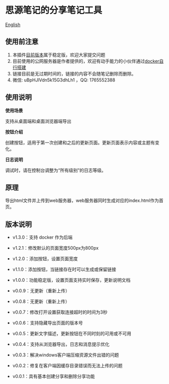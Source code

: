 # 思源笔记的分享笔记工具

[English](./README.md)

## 使用前注意

1. 本插件[目前版本](https://github.com/tengfei-xy/siyuan-plugin-share-system/releases)属于稳定版，欢迎大家提交问题
2. 目前使用的公网服务器是作者提供的，欢迎有动手能力的小伙伴通过[docker自行搭建](https://github.com/tengfei-xy/siyuan-plugin-share-system-engine)
3. 链接目前是无过期时间的，链接的内容不会随笔记删除而删除。
4. 微信: uBpHJlVdn5k15G3dhLh1 ，QQ: 1765552388

## 使用说明

**使用场景**

支持从桌面端和桌面浏览器端导出

**按钮介绍**

创建按钮，适用于第一次创建和之后的更新页面。更新页面表示内容或主题有变化。

**日志说明**

调试时，请在控制台调整为“所有级别”的日志等级。


## 原理

导出html文件并上传到web服务器，web服务器同时生成对应的index.html作为首页。



## 版本说明
- v1.3.0：支持 docker 作为后端

- v1.2.1：修改默认的页面宽度500px为800px

- v1.2.0：添加按钮，设置页面宽度

- v1.1.0：添加按钮，当链接存在时可以生成或保留链接

- v1.0.0：功能稳定版，设置页面支持实时保存，更新说明文档 

- v0.0.9：无更新（重新上传）

- v0.0.8：无更新（重新上传）

- v0.0.7：修改打开设置获取连接超时的时间为3秒

- v0.0.6：支持隐藏导出页面的版本号

- v0.0.5：更新文字描述，更新按钮在不同时刻的可用或不可用

- v0.0.4：支持从浏览器导出，日志和消息提示优化

- v0.0.3：解决windows客户端压缩资源文件出错的问题

- v0.0.2：修复在客户端因缓存目录错误而无法上传的问题

- v0.0.1：具有基本创建分享和删除分享功能

